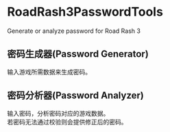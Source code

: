 # RoadRash3PasswordTools
Generate or analyze password for Road Rash 3

## 密码生成器(Password Generator)
输入游戏所需数据来生成密码。

## 密码分析器(Password Analyzer)
输入密码，分析密码对应的游戏数据。  
若密码无法通过校验则会提供修正后的密码。
